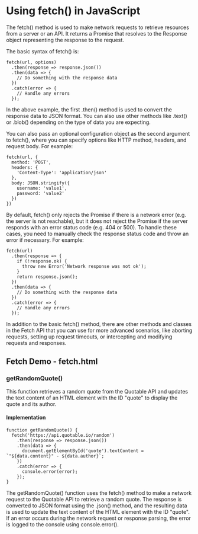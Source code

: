 # Using fetch() in JavaScript 

The fetch() method is used to make network requests to retrieve resources from a server or an API. It returns a Promise that resolves to the Response object representing the response to the request.

The basic syntax of fetch() is:

```
fetch(url, options)
  .then(response => response.json())
  .then(data => {
    // Do something with the response data
  })
  .catch(error => {
    // Handle any errors
  });
```
In the above example, the first .then() method is used to convert the response data to JSON format. You can also use other methods like .text() or .blob() depending on the type of data you are expecting.

You can also pass an optional configuration object as the second argument to fetch(), where you can specify options like HTTP method, headers, and request body. For example:

```
fetch(url, {
  method: 'POST',
  headers: {
    'Content-Type': 'application/json'
  },
  body: JSON.stringify({
    username: 'value1',
    password: 'value2'
  })
}) 
```
By default, fetch() only rejects the Promise if there is a network error (e.g. the server is not reachable), but it does not reject the Promise if the server responds with an error status code (e.g. 404 or 500). To handle these cases, you need to manually check the response status code and throw an error if necessary. For example:

```
fetch(url)
  .then(response => {
    if (!response.ok) {
      throw new Error('Network response was not ok');
    }
    return response.json();
  })
  .then(data => {
    // Do something with the response data
  })
  .catch(error => {
    // Handle any errors
  });
```
In addition to the basic fetch() method, there are other methods and classes in the Fetch API that you can use for more advanced scenarios, like aborting requests, setting up request timeouts, or intercepting and modifying requests and responses.

## Fetch Demo - fetch.html 

### getRandomQuote()

This function retrieves a random quote from the Quotable API and updates the text content of an HTML element with the ID "quote" to display the quote and its author.

#### Implementation
```
function getRandomQuote() {
  fetch('https://api.quotable.io/random')
    .then(response => response.json())
    .then(data => {
      document.getElementById('quote').textContent = `"${data.content}" - ${data.author}`;
    })
    .catch(error => {
      console.error(error);
    });
}
```

The getRandomQuote() function uses the fetch() method to make a network request to the Quotable API to retrieve a random quote. The response is converted to JSON format using the .json() method, and the resulting data is used to update the text content of the HTML element with the ID "quote". If an error occurs during the network request or response parsing, the error is logged to the console using console.error().

